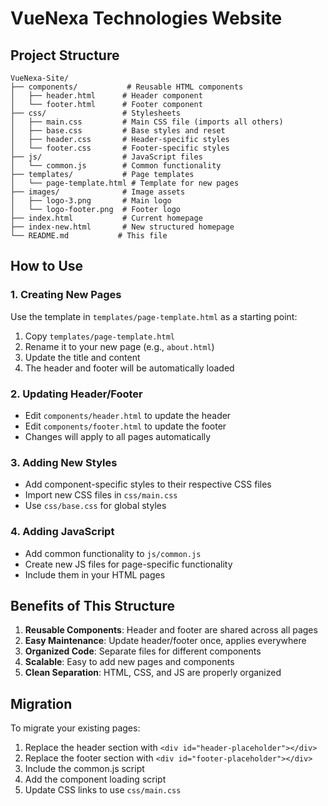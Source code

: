 # VueNexa Technologies Website

## Project Structure

```
VueNexa-Site/
├── components/           # Reusable HTML components
│   ├── header.html      # Header component
│   └── footer.html      # Footer component
├── css/                 # Stylesheets
│   ├── main.css         # Main CSS file (imports all others)
│   ├── base.css         # Base styles and reset
│   ├── header.css       # Header-specific styles
│   └── footer.css       # Footer-specific styles
├── js/                  # JavaScript files
│   └── common.js        # Common functionality
├── templates/           # Page templates
│   └── page-template.html # Template for new pages
├── images/              # Image assets
│   ├── logo-3.png       # Main logo
│   └── logo-footer.png  # Footer logo
├── index.html           # Current homepage
├── index-new.html       # New structured homepage
└── README.md           # This file
```

## How to Use

### 1. Creating New Pages
Use the template in `templates/page-template.html` as a starting point:

1. Copy `templates/page-template.html`
2. Rename it to your new page (e.g., `about.html`)
3. Update the title and content
4. The header and footer will be automatically loaded

### 2. Updating Header/Footer
- Edit `components/header.html` to update the header
- Edit `components/footer.html` to update the footer
- Changes will apply to all pages automatically

### 3. Adding New Styles
- Add component-specific styles to their respective CSS files
- Import new CSS files in `css/main.css`
- Use `css/base.css` for global styles

### 4. Adding JavaScript
- Add common functionality to `js/common.js`
- Create new JS files for page-specific functionality
- Include them in your HTML pages

## Benefits of This Structure

1. **Reusable Components**: Header and footer are shared across all pages
2. **Easy Maintenance**: Update header/footer once, applies everywhere
3. **Organized Code**: Separate files for different components
4. **Scalable**: Easy to add new pages and components
5. **Clean Separation**: HTML, CSS, and JS are properly organized

## Migration

To migrate your existing pages:
1. Replace the header section with `<div id="header-placeholder"></div>`
2. Replace the footer section with `<div id="footer-placeholder"></div>`
3. Include the common.js script
4. Add the component loading script
5. Update CSS links to use `css/main.css`
